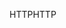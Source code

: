 <span data-ttu-id="dd01d-101">HTTP</span><span class="sxs-lookup"><span data-stu-id="dd01d-101">HTTP</span></span>
